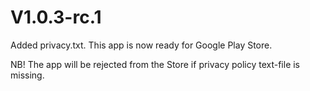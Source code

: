 # V1.0.3-rc.1
Added privacy.txt. This app is now ready for Google Play Store.

NB! The app will be rejected from the Store if privacy policy text-file is missing.
